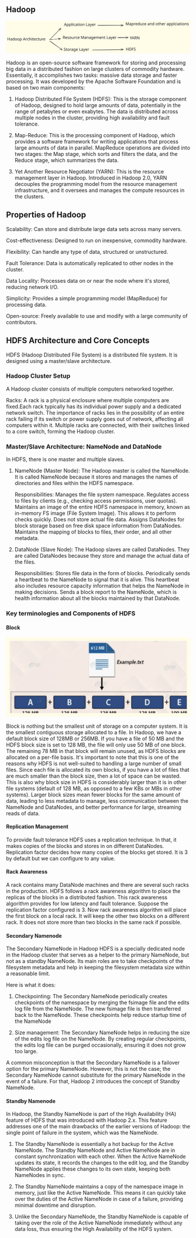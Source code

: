 ## **Hadoop**
![Steps](architecture.svg)

Hadoop is an open-source software framework for storing and processing big data in a distributed fashion on large clusters of commodity hardware. Essentially, it accomplishes two tasks: massive data storage and faster processing.
It was developed by the Apache Software Foundation and is based on two main components:

1. Hadoop Distributed File System (HDFS): This is the storage component of Hadoop, designed to hold large amounts of data, potentially in the range of petabytes or even exabytes. The data is distributed across multiple nodes in the cluster, providing high availability and fault tolerance.

2. Map-Reduce: This is the processing component of Hadoop, which provides a software framework for writing applications that process large amounts of data in parallel. MapReduce operations are divided into two stages: the Map stage, which sorts and filters the data, and the Reduce stage, which summarizes the data.

3. Yet Another Resource Negotiator (YARN): This is the resource management layer in Hadoop. Introduced in Hadoop 2.0, YARN decouples the programming model from the resource management infrastructure, and it oversees and manages the compute resources in the clusters.

## **Properties of Hadoop**

Scalability: Can store and distribute large data sets across many servers.

Cost-effectiveness: Designed to run on inexpensive, commodity hardware.

Flexibility: Can handle any type of data, structured or unstructured.

Fault Tolerance: Data is automatically replicated to other nodes in the cluster.

Data Locality: Processes data on or near the node where it's stored, reducing network I/O.

Simplicity: Provides a simple programming model (MapReduce) for processing data.

Open-source: Freely available to use and modify with a large community of contributors.

## **HDFS Architecture and Core Concepts**

HDFS (Hadoop Distributed File System) is a distributed file system. It is designed using a master/slave architecture.

### Hadoop Cluster Setup
A Hadoop cluster consists of multiple computers networked together.

Racks: A rack is a physical enclosure where multiple computers are fixed.Each rack typically has its individual power supply and a dedicated network switch. The importance of racks lies in the possibility of an entire rack failing if its switch or power supply goes out of network, affecting all computers within it. Multiple racks are connected, with their switches linked to a core switch, forming the Hadoop cluster.

### Master/Slave Architecture: NameNode and DataNode

In HDFS, there is one master and multiple slaves.

1. NameNode (Master Node):
The Hadoop master is called the NameNode.
It is called NameNode because it stores and manages the names of directories and files within the HDFS namespace.

    Responsibilities:
    Manages the file system namespace. Regulates access to files by clients (e.g., checking access permissions, user quotas). Maintains an image of the entire HDFS namespace in memory, known as in-memory FS image (File System Image). This allows it to perform checks quickly. Does not store actual file data. Assigns DataNodes for block storage based on free disk space information from DataNodes. Maintains the mapping of blocks to files, their order, and all other metadata.

2. DataNode (Slave Node):
The Hadoop slaves are called DataNodes.
They are called DataNodes because they store and manage the actual data of the files.

    Responsibilities:
    Stores file data in the form of blocks. Periodically sends a heartbeat to the NameNode to signal that it is alive. This heartbeat also includes resource capacity information that helps the NameNode in making decisions. Sends a block report to the NameNode, which is health information about all the blocks maintained by that DataNode.

### Key terminologies and Components of HDFS


#### **Block** 

![Steps](block.svg)

Block is nothing but the smallest unit of storage on a computer system. It is the smallest contiguous storage allocated to a file. In Hadoop, we have a default block size of 128MB or 256MB.
If you have a file of 50 MB and the HDFS block size is set to 128 MB, the file will only use 50 MB of one block. The remaining 78 MB in that block will remain unused, as HDFS blocks are allocated on a per-file basis.
It's important to note that this is one of the reasons why HDFS is not well-suited to handling a large number of small files. Since each file is allocated its own blocks, if you have a lot of files that are much smaller than the block size, then a lot of space can be wasted.
This is also why block size in HDFS is considerably larger than it is in other file systems
(default of 128 MB, as opposed to a few KBs or MBs in other systems). Larger block sizes mean fewer blocks for the same amount of data, leading to less metadata to manage, less communication between the NameNode and DataNodes, and better performance for large, streaming reads of data.

#### Replication Management
To provide fault tolerance HDFS uses a replication technique. In that, it makes copies of the blocks and stores in on different DataNodes. Replication factor decides how many copies of the blocks get stored. It is 3 by default but we can configure to any value.

#### Rack Awareness
A rack contains many DataNode machines and there are several such racks in the production. HDFS follows a rack awareness algorithm to place the replicas of the blocks in a distributed fashion. This rack awareness algorithm provides for low latency and fault tolerance. Suppose the replication factor configured is 3. Now rack awareness algorithm will place the first block on a local rack. It will keep the other two blocks on a different rack. It does not store more than two blocks in the same rack if possible.

#### Secondary Namenode
The Secondary NameNode in Hadoop HDFS is a specially dedicated node in the Hadoop cluster that serves as a helper to the primary NameNode, but not as a standby NameNode. Its main roles are to take checkpoints of the filesystem metadata and help in keeping the filesystem metadata size within a reasonable limit.

Here is what it does:

1. Checkpointing: The Secondary NameNode periodically creates checkpoints of the namespace by merging the fsimage file and the edits log file from the NameNode. The new fsimage file is then transferred back to the NameNode. These checkpoints help reduce startup time of the NameNode

2. Size management: The Secondary NameNode helps in reducing the size of the edits log file on the NameNode. By creating regular checkpoints, the edits log file can be purged occasionally, ensuring it does not grow too large.

A common misconception is that the Secondary NameNode is a failover option for the primary NameNode. However, this is not the case; the Secondary NameNode cannot substitute for the primary NameNode in the event of a failure. For that, Hadoop 2 introduces the concept of Standby NameNode.

#### Standby Namenode 

In Hadoop, the Standby NameNode is part of the High Availability (HA) feature of HDFS that was introduced with Hadoop 2.x. This feature addresses one of the main drawbacks of the earlier versions of Hadoop: the single point of failure in the system, which was the NameNode.

1. The Standby NameNode is essentially a hot backup for the Active NameNode. The Standby NameNode and Active NameNode are in constant synchronization with each other. When the Active NameNode updates its state, it records the changes to the edit log, and the Standby NameNode applies these changes to its own state, keeping both NameNodes in sync.

2. The Standby NameNode maintains a copy of the namespace image in memory, just like the Active NameNode. This means it can quickly take over the duties of the Active NameNode in case of a failure, providing minimal downtime and disruption.

3. Unlike the Secondary NameNode, the Standby NameNode is capable of taking over the role of the Active NameNode immediately without any data loss, thus ensuring the High Availability of the HDFS system.